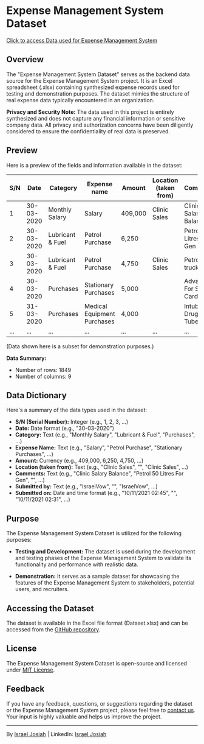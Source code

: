 # Expense Management System Dataset

[Click to access Data used for Expense Management System ](https://github.com/IsraelVow/Expense-Management-System-VBA-Excel-Project-/blob/main/Dataset.xlsx)

## Overview

The "Expense Management System Dataset" serves as the backend data source for the Expense Management System project. It is an Excel spreadsheet (.xlsx) containing synthesized expense records used for testing and demonstration purposes. The dataset mimics the structure of real expense data typically encountered in an organization.

**Privacy and Security Note:** The data used in this project is entirely synthesized and does not capture any financial information or sensitive company data. All privacy and authorization concerns have been diligently considered to ensure the confidentiality of real data is preserved.

## Preview

Here is a preview of the fields and information available in the dataset:

| S/N | Date       | Category              | Expense name             | Amount  | Location (taken from) | Comments                   | Submitted by | Submitted on         |
|-----|------------|-----------------------|--------------------------|---------|-----------------------|----------------------------|--------------|----------------------|
| 1   | 30-03-2020 | Monthly Salary        | Salary                   | 409,000 | Clinic Sales          | Clinic Salary Balance       | IsraelVow    | 10/11/2021 02:45     |
| 2   | 30-03-2020 | Lubricant & Fuel      | Petrol Purchase          | 6,250   |                       | Petrol 50 Litres For Gen    |              |                      |
| 3   | 30-03-2020 | Lubricant & Fuel      | Petrol Purchase          | 4,750   | Clinic Sales          | Petrol in truck             | IsraelVow    | 10/11/2021 02:31     |
| 4   | 30-03-2020 | Purchases             | Stationary Purchases     | 5,000   |                       | Advance For Staff ID Cards  |              |                      |
| 5   | 31-03-2020 | Purchases             | Medical Equipment Purchases | 4,000 |                       | Intubation Drugs and Tube   |              |                      |
| ... | ...        | ...                   | ...                      | ...     | ...                   | ...                        | ...          | ...                  |

(Data shown here is a subset for demonstration purposes.)

**Data Summary:**
- Number of rows: 1849
- Number of columns: 9

## Data Dictionary

Here's a summary of the data types used in the dataset:

- **S/N (Serial Number):** Integer (e.g., 1, 2, 3, ...)
- **Date:** Date format (e.g., "30-03-2020")
- **Category:** Text (e.g., "Monthly Salary", "Lubricant & Fuel", "Purchases", ...)
- **Expense Name:** Text (e.g., "Salary", "Petrol Purchase", "Stationary Purchases", ...)
- **Amount:** Currency (e.g., 409,000, 6,250, 4,750, ...)
- **Location (taken from):** Text (e.g., "Clinic Sales", "", "Clinic Sales", ...)
- **Comments:** Text (e.g., "Clinic Salary Balance", "Petrol 50 Litres For Gen", "", ...)
- **Submitted by:** Text (e.g., "IsraelVow", "", "IsraelVow", ...)
- **Submitted on:** Date and time format (e.g., "10/11/2021 02:45", "", "10/11/2021 02:31", ...)

## Purpose

The Expense Management System Dataset is utilized for the following purposes:

- **Testing and Development:** The dataset is used during the development and testing phases of the Expense Management System to validate its functionality and performance with realistic data.

- **Demonstration:** It serves as a sample dataset for showcasing the features of the Expense Management System to stakeholders, potential users, and recruiters.

## Accessing the Dataset

The dataset is available in the Excel file format (Dataset.xlsx) and can be accessed from the [GitHub repository](https://github.com/IsraelVow/Expense-Management-System-VBA-Excel-Project-/blob/main/Dataset.xlsx).

## License

The Expense Management System Dataset is open-source and licensed under [MIT License](link-to-license).

## Feedback

If you have any feedback, questions, or suggestions regarding the dataset or the Expense Management System project, please feel free to [contact us](mailto:Israeljvow@gmail.com). Your input is highly valuable and helps us improve the project.

---

By [Israel Josiah](https://www.linkedin.com/in/israeljosiah/) | LinkedIn: [Israel Josiah](https://www.linkedin.com/in/israeljosiah/)